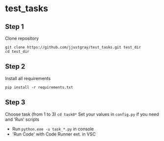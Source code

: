 # test_tasks

## Step 1
Clone repository
```
git clone https://github.com/jjustgray/test_tasks.git test_dir
cd test_dir
```

## Step 2
Install all requirements
```
pip install -r requirements.txt
```

## Step 3
Choose task (from 1 to 3)
``` cd task0* ```
Set your values in ```config.py``` 
if you need and 'Run' scripts
- Run ```python.exe -u task_*.py``` in console
- 'Run Code' with Code Runner ext. in VSC

